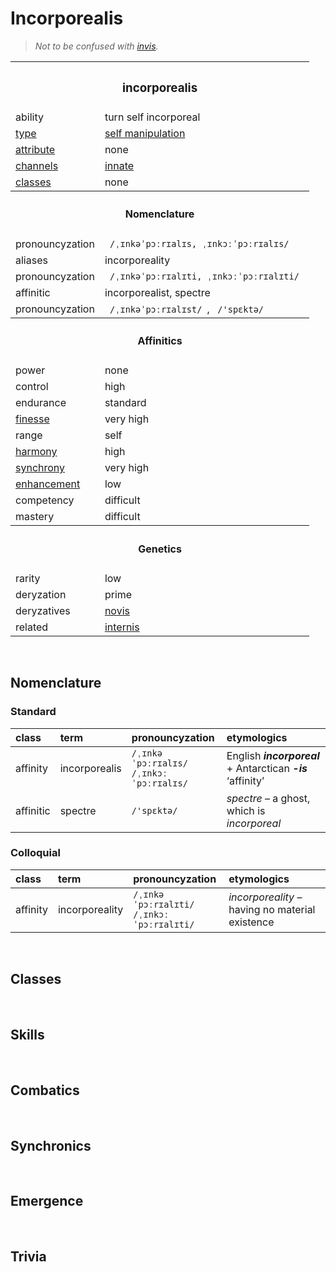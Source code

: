 # Incorporealis

> *Not to be confused with [invis](invis.md).*


<table>
  <tr>
    <th colspan="2"> <h3> incorporealis </h3> </th>
  </tr>
  <tr>
    <td> ability </td>
    <td> turn self incorporeal </td>
  </tr>
  <tr>
    <td> <a href="../readme.md#types">type</a> </td>
    <td> <a href="../readme.md#self manipulation">self manipulation</a> </td>
  </tr>
  <tr>
    <td> <a href="../readme.md#attributes">attribute</a> </td>
    <td> none </td>
  </tr>
  <tr>
    <td> <a href="../readme.md#channels">channels</a> </td>
    <td> <a href="../readme.md#innate">innate</a> </td>
  </tr>
  <tr>
    <td> <a href="../readme.md#classes">classes</a> </td>
    <td> none </td>
  </tr>
  <tr>
    <th colspan="2"> <h4> Nomenclature </h4> </th>
  </tr>
  <tr>
    <td> pronouncyzation </td>
    <td> <code> /ˌɪnkəˈpɔːrɪalɪs, ˌɪnkɔːˈpɔːrɪalɪs/ </code> </td>
  </tr>
  <tr>
    <td> aliases </td>
    <td> incorporeality </td>
  </tr>
  <tr>
    <td> pronouncyzation </td>
    <td> <code> /ˌɪnkəˈpɔːrɪalɪti, ˌɪnkɔːˈpɔːrɪalɪti/ </code> </td>
  </tr>
  <tr>
    <td> affinitic </td>
    <td> incorporealist, spectre </td>
  </tr>
  <tr>
    <td> pronouncyzation </td>
    <td> <code> /ˌɪnkəˈpɔːrɪalɪst/ </code>, <code> /'spɛktə/ </code> </td>
  </tr>
  <tr>
    <th colspan="2"> <h4> Affinitics </h4> </th>
  </tr>
  <tr>
    <td> power </td>
    <td> none </td>
  </tr>
  <tr>
    <td> control </td>
    <td> high </td>
  </tr>
  <tr>
    <td> endurance </td>
    <td> standard </td>
  </tr>
  <tr>
    <td> <a href="../readme.md#finesse">finesse</a> </td>
    <td> very high </td>
  </tr>
  <tr>
    <td> range </td>
    <td> self </td>
  </tr>
  <tr>
    <td> <a href="../readme.md#harmony">harmony</a> </td>
    <td> high </td>
  </tr>
  <tr>
    <td> <a href="../readme.md#synchrony">synchrony</a> </td>
    <td> very high </td>
  </tr>
  <tr>
    <td> <a href="../readme.md#enhancement">enhancement</a> </td>
    <td> low </td>
  </tr>
  <tr>
    <td> competency </td>
    <td> difficult </td>
  </tr>
  <tr>
    <td> mastery </td>
    <td> difficult </td>
  </tr>
  <tr>
    <th colspan="2"> <h4> Genetics </h4> </th>
  </tr>
  <tr>
    <td> rarity </td>
    <td> low </td>
  </tr>
  <tr>
    <td> deryzation </td>
    <td> prime </td>
  </tr>
  <tr>
    <td> deryzatives </td>
    <td> <a href="novis.md">novis</a> </td>
  </tr>
  <tr>
    <td> related </td>
    <td> <a href="internis.md">internis</a> </td>
  </tr>
</table>


<br>


## Nomenclature

### Standard

| class | term | pronouncyzation | etymologics |
| :---- | :--- | :------------ | :---------- |
| affinity | incorporealis | `/ˌɪnkəˈpɔːrɪalɪs/` <br> `/ˌɪnkɔːˈpɔːrɪalɪs/` | English ***incorporeal*** + Antarctican ***-is*** ‘affinity’ |
| affinitic | spectre | `/'spɛktə/` | *spectre* – a ghost, which is *incorporeal* |

### Colloquial

| class | term | pronouncyzation | etymologics |
| :---- | :--- | :------------ | :---------- |
| affinity | incorporeality | `/ˌɪnkəˈpɔːrɪalɪti/` <br> `/ˌɪnkɔːˈpɔːrɪalɪti/` | *incorporeality* – having no material existence |


<br>


## Classes


<br>


## Skills


<br>


## Combatics


<br>


## Synchronics


<br>


## Emergence


<br>


## Trivia
